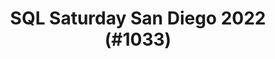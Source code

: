 ---
layout: event
title: "SQL Saturday San Diego 2022 (#1033)"
subtitle: ""
tags: ["San Diego", "California", "USA", "physical", "2022", "North America"]
thumb: /assets/img/logos/Just_icon_Color_small.png
comments: false
data: SQLSat1038
---
